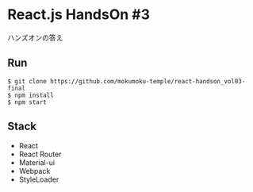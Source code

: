 # React.js HandsOn #3

ハンズオンの答え

## Run

```
$ git clone https://github.com/mokumoku-temple/react-handson_vol03-final
$ npm install
$ npm start
```

## Stack

* React
* React Router
* Material-ui
* Webpack
* StyleLoader
